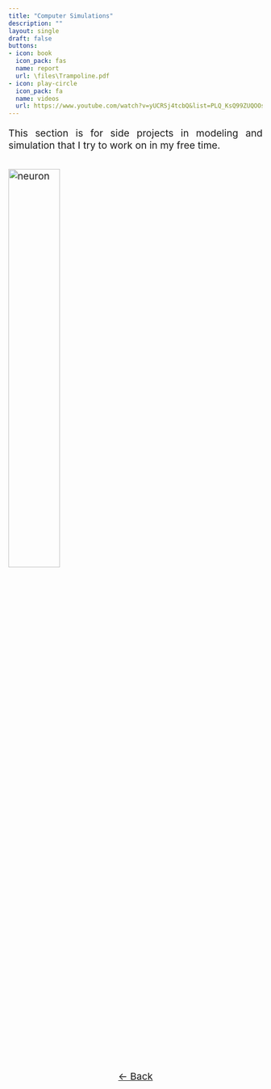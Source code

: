 ```yaml
---
title: "Computer Simulations"
description: ""
layout: single
draft: false
buttons:
- icon: book
  icon_pack: fas
  name: report
  url: \files\Trampoline.pdf
- icon: play-circle
  icon_pack: fa
  name: videos
  url: https://www.youtube.com/watch?v=yUCRSj4tcbQ&list=PLQ_KsQ99ZUQOOsvtNYw3o9EywuQ9gaHj3&pp=gAQBiAQB
---
```


<!-- Main content with larger font -->
<div style="text-align: justify; font-size: 1.2rem;">

 This section is for side projects in modeling and simulation that I try to work on in my free time.

<img src="/images/tramp1.gif" alt="neuron" style="width:45%; height:auto; margin-top: 15px;">
<!-- Back Button at the Bottom with Hover Effect -->
<div style="text-align: center; margin-top: 30px;">
  <a href="javascript:history.back()" 
     class="link dim ba br2 ph3 pv2 mb2 dib gray"
     style="transition: background-color 0.3s ease, color 0.3s ease;">
    ← Back
  </a>
</div>
